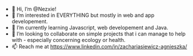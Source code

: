 - 👋 Hi, I’m @Nezxie!
- 👀 I’m interested in EVERYTHING but mostly in web and app developement.
- 🌱 I’m currently learning Javascript, web developement and Java.
- 💞️ I’m looking to collaborate on simple projects that i can manage to help with - especially concerning ecology or health.
- 📫 Reach me at https://www.linkedin.com/in/zachariasiewicz-agnieszka/

<!---
Nezxie/Nezxie is a ✨ special ✨ repository because its `README.md` (this file) appears on your GitHub profile.
You can click the Preview link to take a look at your changes.
--->
